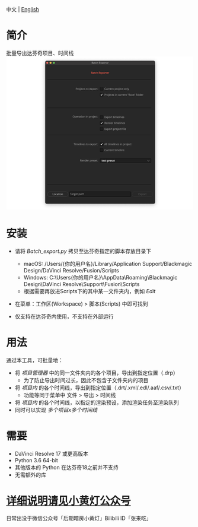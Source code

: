中文 | [English](README_EN.md)

# 简介
批量导出达芬奇项目、时间线
!["Screenshot"](Batch_Exporter_Screenshot.png)


# 安装

- 请将 *Batch_export.py* 拷贝至达芬奇指定的脚本存放目录下
  - macOS: /Users/{你的用户名}/Library/Application Support/Blackmagic Design/DaVinci Resolve/Fusion/Scripts
  - Windows: C:\Users\{你的用户名}\AppData\Roaming\Blackmagic Design\DaVinci Resolve\Support\Fusion\Scripts
  - 根据需要再放进Scripts下的其中某一文件夹内，例如 *Edit*

- 在菜单：工作区(Workspace) > 脚本(Scripts) 中即可找到
- 仅支持在达芬奇内使用，不支持在外部运行

# 用法

通过本工具，可批量地：

- 将 *项目管理器* 中的同一文件夹内的各个项目，导出到指定位置（.drp）
  - 为了防止导出时间过长，因此不包含子文件夹内的项目
- 将 *项目内* 的各个时间线，导出到指定位置（.drt/.xml/.edl/.aaf/.csv/.txt）
  - 功能等同于菜单中 文件 > 导出 > 时间线
- 将 *项目内* 的各个时间线，以指定的渲染预设，添加渲染任务至渲染队列
- 同时可以实现 *多个项目x多个时间线* 

# 需要

- DaVinci Resolve 17 或更高版本
- Python 3.6 64-bit 
- 其他版本的 Python 在达芬奇18之前并不支持
- 无需额外的库


# [详细说明请见小黄灯公众号](https://mp.weixin.qq.com/s/lvEur-MiuF1o-9xkPxoVig)
日常出没于微信公众号「后期暗房小黄灯」Bilibili ID「张来吃」